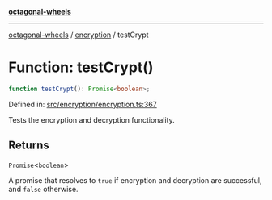 [**octagonal-wheels**](../../../../README.md)

***

[octagonal-wheels](../../../../globals.md) / [encryption](../README.md) / testCrypt

# Function: testCrypt()

```ts
function testCrypt(): Promise<boolean>;
```

Defined in: [src/encryption/encryption.ts:367](https://github.com/vrtmrz/octagonal-wheels/blob/main/src/encryption/encryption.ts#L367)

Tests the encryption and decryption functionality.

## Returns

`Promise`\<`boolean`\>

A promise that resolves to `true` if encryption and decryption are successful, and `false` otherwise.
